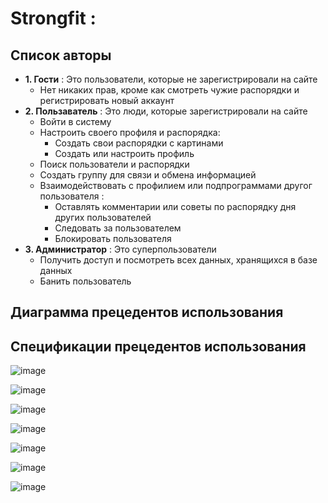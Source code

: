 # Strongfit :
## Список авторы
- **1. Гости** : Это пользователи, которые не зарегистрировали на сайте
  - Нет никаких прав, кроме как смотреть чужие распорядки и регистрировать новый аккаунт
- **2. Пользаватель** : Это люди, которые зарегистрировали на сайте
  - Войти в систему
  - Настроить своего профиля и распорядка:
    - Создать свои распорядки с картинами 
    - Создать или настроить профиль 
  - Поиск пользователи и распорядки 
  - Создать группу для связи и обмена информацией
  - Взаимодействовать с профилием или подпрограммами другог пользователя :
    - Оставлять комментарии или советы по распорядку дня других пользователей
    - Следовать за пользователем
    - Блокировать пользователя
- **3. Администратор** : Это суперпользователи
  - Получить доступ и посмотреть всех данных, хранящихся в базе данных	
  - Банить пользователь
## Диаграмма прецедентов использования
  
## Спецификации прецедентов использования
![image](https://user-images.githubusercontent.com/74535702/142606261-0dc3a849-4cda-4bd8-82ae-06df6ee01fb3.png)

![image](https://user-images.githubusercontent.com/74535702/142606283-f4c3f6c9-0dd4-402a-8283-d05c257454ac.png)

![image](https://user-images.githubusercontent.com/74535702/142606598-ee2adb61-58cc-4039-b544-a521cb170040.png)

![image](https://user-images.githubusercontent.com/74535702/142606640-acfb006f-cf37-4cd0-9bb4-304045557103.png)

![image](https://user-images.githubusercontent.com/74535702/142606665-a3b917d4-a955-4796-a8cc-90c22af6e944.png)

![image](https://user-images.githubusercontent.com/74535702/142606692-aa1600c2-8b66-4ba7-8c44-215f6414382a.png)

![image](https://user-images.githubusercontent.com/74535702/142606726-2322670a-9ad6-401c-b8e3-5b88ce237405.png)
